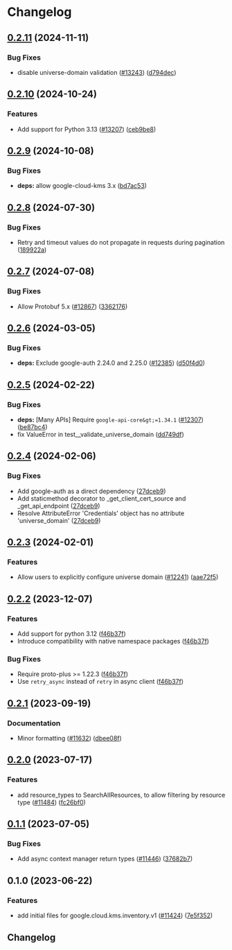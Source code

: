 # Changelog

## [0.2.11](https://github.com/googleapis/google-cloud-python/compare/google-cloud-kms-inventory-v0.2.10...google-cloud-kms-inventory-v0.2.11) (2024-11-11)


### Bug Fixes

* disable universe-domain validation ([#13243](https://github.com/googleapis/google-cloud-python/issues/13243)) ([d794dec](https://github.com/googleapis/google-cloud-python/commit/d794dec5eff5f23a1ff926012bf9e6cad719e020))

## [0.2.10](https://github.com/googleapis/google-cloud-python/compare/google-cloud-kms-inventory-v0.2.9...google-cloud-kms-inventory-v0.2.10) (2024-10-24)


### Features

* Add support for Python 3.13 ([#13207](https://github.com/googleapis/google-cloud-python/issues/13207)) ([ceb9be8](https://github.com/googleapis/google-cloud-python/commit/ceb9be8f89ac7355d842bac1d77b2926eb0b649c))

## [0.2.9](https://github.com/googleapis/google-cloud-python/compare/google-cloud-kms-inventory-v0.2.8...google-cloud-kms-inventory-v0.2.9) (2024-10-08)


### Bug Fixes

* **deps:** allow google-cloud-kms 3.x ([bd7ac53](https://github.com/googleapis/google-cloud-python/commit/bd7ac5328808f9aadfad08404348bc1cc473ff08))

## [0.2.8](https://github.com/googleapis/google-cloud-python/compare/google-cloud-kms-inventory-v0.2.7...google-cloud-kms-inventory-v0.2.8) (2024-07-30)


### Bug Fixes

* Retry and timeout values do not propagate in requests during pagination ([189922a](https://github.com/googleapis/google-cloud-python/commit/189922a0fbe969dedc7b0f78a62ccb2e5d3f29a9))

## [0.2.7](https://github.com/googleapis/google-cloud-python/compare/google-cloud-kms-inventory-v0.2.6...google-cloud-kms-inventory-v0.2.7) (2024-07-08)


### Bug Fixes

* Allow Protobuf 5.x ([#12867](https://github.com/googleapis/google-cloud-python/issues/12867)) ([3362176](https://github.com/googleapis/google-cloud-python/commit/33621762b989106ccf85adb538cf531c513a746c))

## [0.2.6](https://github.com/googleapis/google-cloud-python/compare/google-cloud-kms-inventory-v0.2.5...google-cloud-kms-inventory-v0.2.6) (2024-03-05)


### Bug Fixes

* **deps:** Exclude google-auth 2.24.0 and 2.25.0 ([#12385](https://github.com/googleapis/google-cloud-python/issues/12385)) ([d50f4d0](https://github.com/googleapis/google-cloud-python/commit/d50f4d042774e2f12e9fe03459eae9ce91247df3))

## [0.2.5](https://github.com/googleapis/google-cloud-python/compare/google-cloud-kms-inventory-v0.2.4...google-cloud-kms-inventory-v0.2.5) (2024-02-22)


### Bug Fixes

* **deps:** [Many APIs] Require `google-api-core&gt;=1.34.1` ([#12307](https://github.com/googleapis/google-cloud-python/issues/12307)) ([be87bc4](https://github.com/googleapis/google-cloud-python/commit/be87bc4a33fe32a512448a42246c9873da88269f))
* fix ValueError in test__validate_universe_domain ([dd749df](https://github.com/googleapis/google-cloud-python/commit/dd749dfb4caf2e33f1152dfd8c4b0ac5424c381c))

## [0.2.4](https://github.com/googleapis/google-cloud-python/compare/google-cloud-kms-inventory-v0.2.3...google-cloud-kms-inventory-v0.2.4) (2024-02-06)


### Bug Fixes

* Add google-auth as a direct dependency ([27dceb9](https://github.com/googleapis/google-cloud-python/commit/27dceb901cb9bf28da82925ad382ce7c58e91f38))
* Add staticmethod decorator to _get_client_cert_source and _get_api_endpoint ([27dceb9](https://github.com/googleapis/google-cloud-python/commit/27dceb901cb9bf28da82925ad382ce7c58e91f38))
* Resolve AttributeError 'Credentials' object has no attribute 'universe_domain' ([27dceb9](https://github.com/googleapis/google-cloud-python/commit/27dceb901cb9bf28da82925ad382ce7c58e91f38))

## [0.2.3](https://github.com/googleapis/google-cloud-python/compare/google-cloud-kms-inventory-v0.2.2...google-cloud-kms-inventory-v0.2.3) (2024-02-01)


### Features

* Allow users to explicitly configure universe domain ([#12241](https://github.com/googleapis/google-cloud-python/issues/12241)) ([aae72f5](https://github.com/googleapis/google-cloud-python/commit/aae72f5e6c7d48e777fdf68d1012b2b51b912bad))

## [0.2.2](https://github.com/googleapis/google-cloud-python/compare/google-cloud-kms-inventory-v0.2.1...google-cloud-kms-inventory-v0.2.2) (2023-12-07)


### Features

* Add support for python 3.12 ([f46b37f](https://github.com/googleapis/google-cloud-python/commit/f46b37f825f96add7b127282414346c1a1a96231))
* Introduce compatibility with native namespace packages ([f46b37f](https://github.com/googleapis/google-cloud-python/commit/f46b37f825f96add7b127282414346c1a1a96231))


### Bug Fixes

* Require proto-plus &gt;= 1.22.3 ([f46b37f](https://github.com/googleapis/google-cloud-python/commit/f46b37f825f96add7b127282414346c1a1a96231))
* Use `retry_async` instead of `retry` in async client ([f46b37f](https://github.com/googleapis/google-cloud-python/commit/f46b37f825f96add7b127282414346c1a1a96231))

## [0.2.1](https://github.com/googleapis/google-cloud-python/compare/google-cloud-kms-inventory-v0.2.0...google-cloud-kms-inventory-v0.2.1) (2023-09-19)


### Documentation

* Minor formatting ([#11632](https://github.com/googleapis/google-cloud-python/issues/11632)) ([dbee08f](https://github.com/googleapis/google-cloud-python/commit/dbee08f2df63e1906ba13b0d3060eec5a80c79e2))

## [0.2.0](https://github.com/googleapis/google-cloud-python/compare/google-cloud-kms-inventory-v0.1.1...google-cloud-kms-inventory-v0.2.0) (2023-07-17)


### Features

* add resource_types to SearchAllResources, to allow filtering by resource type ([#11484](https://github.com/googleapis/google-cloud-python/issues/11484)) ([fc26bf0](https://github.com/googleapis/google-cloud-python/commit/fc26bf06248d0459b418befe11608d6e0da2cc85))

## [0.1.1](https://github.com/googleapis/google-cloud-python/compare/google-cloud-kms-inventory-v0.1.0...google-cloud-kms-inventory-v0.1.1) (2023-07-05)


### Bug Fixes

* Add async context manager return types ([#11446](https://github.com/googleapis/google-cloud-python/issues/11446)) ([37682b7](https://github.com/googleapis/google-cloud-python/commit/37682b7793cfe0dcb27963fea7e474b3b85571c9))

## 0.1.0 (2023-06-22)


### Features

* add initial files for google.cloud.kms.inventory.v1 ([#11424](https://github.com/googleapis/google-cloud-python/issues/11424)) ([7e5f352](https://github.com/googleapis/google-cloud-python/commit/7e5f352a486021f901a30286394df572640b1bad))

## Changelog

